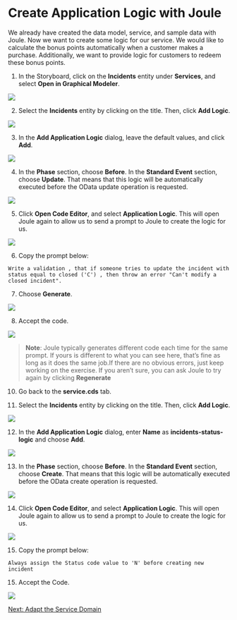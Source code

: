 # Create Application Logic with Joule

We already have created the data model, service, and sample data with Joule. Now we want to create some logic for our service. We would like to calculate the bonus points automatically when a customer makes a purchase. Additionally, we want to provide logic for customers to redeem these bonus points.

1. In the Storyboard, click on the **Incidents** entity under **Services**, and select **Open in Graphical Modeler**.

![](./images/opengraphical.png)

2. Select the **Incidents** entity by clicking on the title. Then, click **Add Logic**.

![](./images/clicklogic.png)

3. In the **Add Application Logic** dialog, leave the default values, and click **Add**.

![](./images/createlogic.png)

4. In the **Phase** section, choose **Before**. In the **Standard Event** section, choose **Update**. That means that this logic will be automatically executed before the OData update operation is requested.

![](./images/addhandler.png)

5. Click **Open Code Editor**, and select **Application Logic**. This will open Joule again to allow us to send a prompt to Joule to create the logic for us.

![](./images/openapplogic.png)

6. Copy the prompt below:

```
Write a validation , that if someone tries to update the incident with status equal to closed ('C') , then throw an error "Can't modify a closed incident".
```

7. Choose **Generate**.

![](./images/generate.png)

8. Accept the code.

![](./images/acceptlogic.png)

> **Note**: Joule typically generates different code each time for the same prompt. If yours is different to what you can see here, that’s fine as long as it does the same job.If there are no obvious errors, just keep working on the exercise. If you aren’t sure, you can ask Joule to try again by clicking **Regenerate**

10. Go back to the **service.cds** tab.

11. Select the **Incidents** entity by clicking on the title. Then, click **Add Logic**.

![](./images/clicklogic.png)


12. In the **Add Application Logic** dialog, enter **Name** as **incidents-status-logic** and choose **Add**.

![](./images/addlogicritical.png)

13. In the **Phase** section, choose **Before**. In the **Standard Event** section, choose **Create**. That means that this logic will be automatically executed before the OData create operation is requested.

![](./images/addhandlercritical.png)

14. Click **Open Code Editor**, and select **Application Logic**. This will open Joule again to allow us to send a prompt to Joule to create the logic for us.

![](./images/openapplogic.png)

15. Copy the prompt below:

```
Always assign the Status code value to 'N' before creating new incident
```

15. Accept the Code.

![](./images/addhandlerstatus.png)

[Next: Adapt the Service Domain](../service/README.md)












